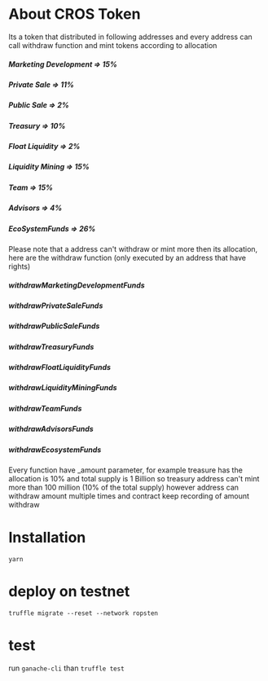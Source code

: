 # About CROS Token

Its a token that distributed in following addresses and every address can call withdraw function and mint tokens according to allocation

##### Marketing Development => 15%

##### Private Sale => 11%

##### Public Sale => 2%

##### Treasury => 10%

##### Float Liquidity => 2%

##### Liquidity Mining => 15%

##### Team => 15%

##### Advisors => 4%

##### EcoSystemFunds => 26%

Please note that a address can't withdraw or mint more then its allocation, here are the withdraw function (only executed by an address that have rights)

##### withdrawMarketingDevelopmentFunds

##### withdrawPrivateSaleFunds

##### withdrawPublicSaleFunds

##### withdrawTreasuryFunds

##### withdrawFloatLiquidityFunds

##### withdrawLiquidityMiningFunds

##### withdrawTeamFunds

##### withdrawAdvisorsFunds

##### withdrawEcosystemFunds

Every function have \_amount parameter, for example treasure has the allocation is 10% and total supply is 1 Billion so treasury address can't mint more than 100 million (10% of the total supply) however address can withdraw amount multiple times and contract keep recording of amount withdraw

# Installation

`yarn`

# deploy on testnet

`truffle migrate --reset --network ropsten`

# test

run `ganache-cli`
than `truffle test`
